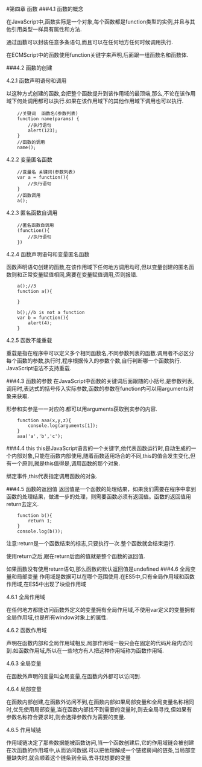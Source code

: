 #第四章 函数
###4.1 函数的概念

在JavaScript中,函数实际是一个对象,每个函数都是function类型的实例,并且与其他引用类型一样具有属性和方法.

通过函数可以封装任意多条语句,而且可以在任何地方任何时候调用执行.

在ECMScript中的函数使用function关键字来声明,后面跟一组函数名和函数体.

###4.2 函数的创建

4.2.1 函数声明语句和调用

以这种方式创建的函数,会把整个函数提升到该作用域的最顶端,那么,不论在该作用域下何处调用都可以执行.如果在该作用域下的其他作用域下调用也可以执行.

		//关键词  函数名(参数列表)
        function name(params) {
            //执行语句
            alert(123);
        }
        //函数的调用
        name();
4.2.2 变量匿名函数

		//变量名 关键词(参数列表)
        var a = function(){
            //执行语句
        }
        //函数调用
        a();
4.2.3 匿名函数自调用

		//匿名函数自调用
        (function(){
            //执行语句
        })
4.2.4 函数声明语句和变量匿名函数

函数声明语句创建的函数,在该作用域下任何地方调用均可,但以变量创建的匿名函数则和正常变量赋值相同,需要在变量赋值调用,否则报错.

		a();//3
        function a(){

        }

        b();//b is not a function
        var b = function(){
            alert(4);
        }

4.2.5 函数不能重载

重载是指在程序中可以定义多个相同函数名,不同参数列表的函数.调用者不必区分每个函数的参数,执行时,程序根据传入的参数个数,自行判断哪一个函数执行.
JavaScript语法不支持重载.

###4.3 函数的参数
在JavaScript中函数的关键词后面跟随的小括号,是参数列表,调用时,表达式的括号传入实际参数,函数的参数在function内可以用arguments对象来获取.

形参和实参是一一对应的.都可以用arguments获取到实参的内容.

		function aaa(x,y,z){
            console.log(arguments[1]);
        }
        aaa('a','b','c');
###4.4 this
this是JavaScript语言的一个关键字,他代表函数运行时,自动生成的一个内部对象,只能在函数内部使用,随着函数适用场合的不同,this的值会发生变化,但有一个原则,就是this值得是,调用函数的那个对象.

绑定事件,this代表指定调用函数的对象.

###4.5 函数的返回值
返回值是一个函数的处理结果，如果我们需要在程序中拿到函数的处理结果，做进一步的处理，则需要函数必须有返回值。函数的返回值用return去定义.

		function b(){
            return 1;
        }
        console.log(b());
注意:return是一个函数结束的标志,只要执行一次.整个函数就会结束运行.

使用return之后,跟在return后面的值就是整个函数的返回值.

如果函数没有使用return语句,那么函数的默认返回值是undefined
###4.6 全局变量和局部变量
作用域是数据可以在哪个范围使用.在ES5中,只有全局作用域和函数作用域,在ES5中出现了块级作用域

4.6.1 全局作用域

在任何地方都能访问函数外定义的变量拥有全局作用域,不使用var定义的变量拥有全局作用域,也是所有window对象上的属性.

4.6.2 函数作用域

声明在函数内部和全局作用域相反,局部作用域一般只会在固定的代码片段内访问到.如函数作用域,所以在一些地方有人把这种作用域称为函数作用域.

4.6.3 全局变量

在函数外声明的变量叫全局变量,在函数内外都可以访问到.

4.6.4 局部变量

在函数内部创建,在函数外访问不到,在函数内部如果局部变量和全局变量名称相同时,优先使用局部变量,当在函数内部找不到需要的变量时,则去全局寻找,但如果有参数名称符合要求时,则会选择参数作为需要的变量.

4.6.5 作用域链

作用域链决定了那些数据能被函数访问,当一个函数创建后,它的作用域链会被创建在次函数的作用域中,从而访问数据.可以把他理解成一个链接房间的链条,当局部变量缺失时,就会顺着这个链条到全局,去寻找想要的变量 